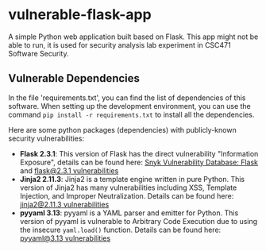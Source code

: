 # vulnerable-flask-app
A simple Python web application built based on Flask. This app might not be able to run, it is used for security analysis lab experiment in CSC471 Software Security.

## Vulnerable Dependencies
In the file 'requirements.txt', you can find the list of dependencies of this software. When setting up the development environment, you can use the command `pip install -r requirements.txt` to install all the dependencies.

Here are some python packages (dependencies) with publicly-known security vulnerabilities:
- **Flask 2.3.1**: This version of Flask has the direct vulnerability "Information Exposure", details can be found here: [Snyk Vulnerability Database: Flask](https://security.snyk.io/package/pip/flask) and [flask@2.3.1 vulnerabilities](https://security.snyk.io/package/pip/flask/2.3.1)
- **Jinja2 2.11.3**: Jinja2 is a template engine written in pure Python. This version of Jinja2 has many vulnerabilities including XSS, Template Injection, and Improper Neutralization. Details can be found here: [jinja2@2.11.3 vulnerabilities](https://security.snyk.io/package/pip/jinja2/2.11.3)
- **pyyaml 3.13**: pyyaml is a YAML parser and emitter for Python. This version of pyyaml is vulnerable to Arbitrary Code Execution due to using the insecure `yaml.load()` function. Details can be found here: [pyyaml@3.13 vulnerabilities](https://security.snyk.io/package/pip/pyyaml/3.13)
